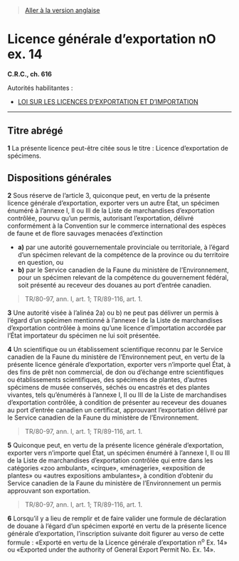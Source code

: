 > [Aller à la version anglaise](/en/Regulations/Consolidated%20Regulations%20of%20Canada/601-700/C.R.C.,%20c.%20616.md)

# Licence générale d’exportation nO ex. 14

**C.R.C., ch. 616**

Autorités habilitantes : 
- [LOI SUR LES LICENCES D’EXPORTATION ET D’IMPORTATION](/fr/Lois/Lois%20révisées%20du%20Canada/E/E-19.md)

----------



## Titre abrégé


**1** La présente licence peut-être citée sous le titre : Licence d’exportation de spécimens.




## Dispositions générales


**2** Sous réserve de l’article 3, quiconque peut, en vertu de la présente licence générale d’exportation, exporter vers un autre État, un spécimen énuméré à l’annexe I, II ou III de la Liste de marchandises d’exportation contrôlée, pourvu qu’un permis, autorisant l’exportation, délivré conformément à la Convention sur le commerce international des espèces de faune et de flore sauvages menacées d’extinction
- **a)** par une autorité gouvernementale provinciale ou territoriale, à l’égard d’un spécimen relevant de la compétence de la province ou du territoire en question, ou
- **b)** par le Service canadien de la Faune du ministère de l’Environnement, pour un spécimen relevant de la compétence du gouvernement fédéral,
soit présenté au receveur des douanes au port d’entrée canadien.
> TR/80-97, ann. I, art. 1; TR/89-116, art. 1.




**3** Une autorité visée à l’alinéa 2a) ou b) ne peut pas délivrer un permis à l’égard d’un spécimen mentionné à l’annexe I de la Liste de marchandises d’exportation contrôlée à moins qu’une licence d’importation accordée par l’État importateur du spécimen ne lui soit présentée.



**4** Un scientifique ou un établissement scientifique reconnu par le Service canadien de la Faune du ministère de l’Environnement peut, en vertu de la présente licence générale d’exportation, exporter vers n’importe quel État, à des fins de prêt non commercial, de don ou d’échange entre scientifiques ou établissements scientifiques, des spécimens de plantes, d’autres spécimens de musée conservés, séchés ou encastrés et des plantes vivantes, tels qu’énumérés à l’annexe I, II ou III de la Liste de marchandises d’exportation contrôlée, à condition de présenter au receveur des douanes au port d’entrée canadien un certificat, approuvant l’exportation délivré par le Service canadien de la Faune du ministère de l’Environnement.
> TR/80-97, ann. I, art. 1; TR/89-116, art. 1.




**5** Quiconque peut, en vertu de la présente licence générale d’exportation, exporter vers n’importe quel État, un spécimen énuméré à l’annexe I, II ou III de la Liste de marchandises d’exportation contrôlée qui entre dans les catégories «zoo ambulant», «cirque», «ménagerie», «exposition de plantes» ou «autres expositions ambulantes», à condition d’obtenir du Service canadien de la Faune du ministère de l’Environnement un permis approuvant son exportation.
> TR/80-97, ann. I, art. 1; TR/89-116, art. 1.




**6** Lorsqu’il y a lieu de remplir et de faire valider une formule de déclaration de douane à l’égard d’un spécimen exporté en vertu de la présente licence générale d’exportation, l’inscription suivante doit figurer au verso de cette formule : «Exporté en vertu de la Licence générale d’exportation n<sup>o</sup> Ex. 14» ou «Exported under the authority of General Export Permit No. Ex. 14».


